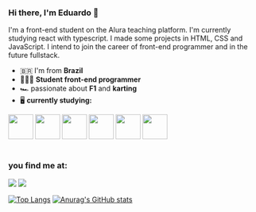### Hi there, I'm Eduardo 👋

I'm a front-end student on the Alura teaching platform. I'm currently studying react with typescript. I made some projects in HTML, CSS and JavaScript.
I intend to join the career of front-end programmer and in the future fullstack.

- 🇧🇷 I'm from **Brazil**
- 👨🏾‍🎓 **Student front-end programmer**
- 🏎️ passionate about **F1** and **karting**
- 🖥️ **currently studying:**

<div style='display: inline'>
  <img width='50' heigth='50' src="https://cdn.jsdelivr.net/gh/devicons/devicon/icons/react/react-original-wordmark.svg" />
  <img width='50' heigth='50' src="https://cdn.jsdelivr.net/gh/devicons/devicon/icons/html5/html5-original-wordmark.svg" />
  <img width='50' heigth='50' src="https://cdn.jsdelivr.net/gh/devicons/devicon/icons/css3/css3-original-wordmark.svg" />
  <img width='50' heigth='50' src="https://cdn.jsdelivr.net/gh/devicons/devicon/icons/javascript/javascript-plain.svg" />
  <img width='50' heigth='50' src="https://cdn.jsdelivr.net/gh/devicons/devicon/icons/typescript/typescript-plain.svg" />
  <img width='50' heigth='50' src="https://cdn.jsdelivr.net/gh/devicons/devicon/icons/git/git-original.svg" />
 </div>         
<br>

</br>

### you find me at:

<a href="https://www.linkedin.com/in/eduardo-almeida-5a3a5b220/"><img src="https://img.shields.io/badge/linkedin-%230077B5.svg?style=for-the-badge&logo=linkedin&logoColor=white"/></a>
<a href="https://wa.me/5531993531842"><img src='https://img.shields.io/badge/WhatsApp-25D366?style=for-the-badge&logo=whatsapp&logoColor=white'/></a>


[![Top Langs](https://github-readme-stats.vercel.app/api/top-langs/?username=IIIEDUARDOMA&layout=donut&theme=transparent)](https://github.com/IIIEDUARDOMA/github-readme-stats)
[![Anurag's GitHub stats](https://github-readme-stats.vercel.app/api?username=IIIEDUARDOMA&show_icons=true&theme=transparent)](https://github.com/IIIEDUARDOMA/github-readme-stats)

     
     
     
